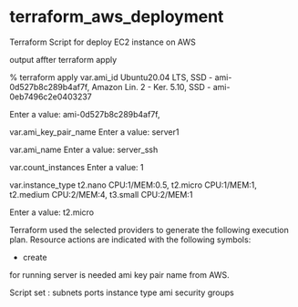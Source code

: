 # terraform_aws_deployment

Terraform Script for deploy EC2 instance on AWS

output affter terraform apply
 
 % terraform apply
var.ami_id
  Ubuntu20.04 LTS, SSD - ami-0d527b8c289b4af7f,
  Amazon Lin. 2 - Ker. 5.10, SSD - ami-0eb7496c2e0403237

  Enter a value: ami-0d527b8c289b4af7f,

var.ami_key_pair_name
  Enter a value: server1        

var.ami_name
  Enter a value: server_ssh

var.count_instances
  Enter a value: 1

var.instance_type
  t2.nano CPU:1/MEM:0.5,
  t2.micro CPU:1/MEM:1,
  t2.medium CPU:2/MEM:4,
  t3.small CPU:2/MEM:1

  Enter a value: t2.micro


Terraform used the selected providers to generate the following execution plan.
Resource actions are indicated with the following symbols:
  + create

for running server is needed ami key pair name from AWS.

Script set :
	 subnets
	 ports
	 instance type
	 ami
	 security groups

